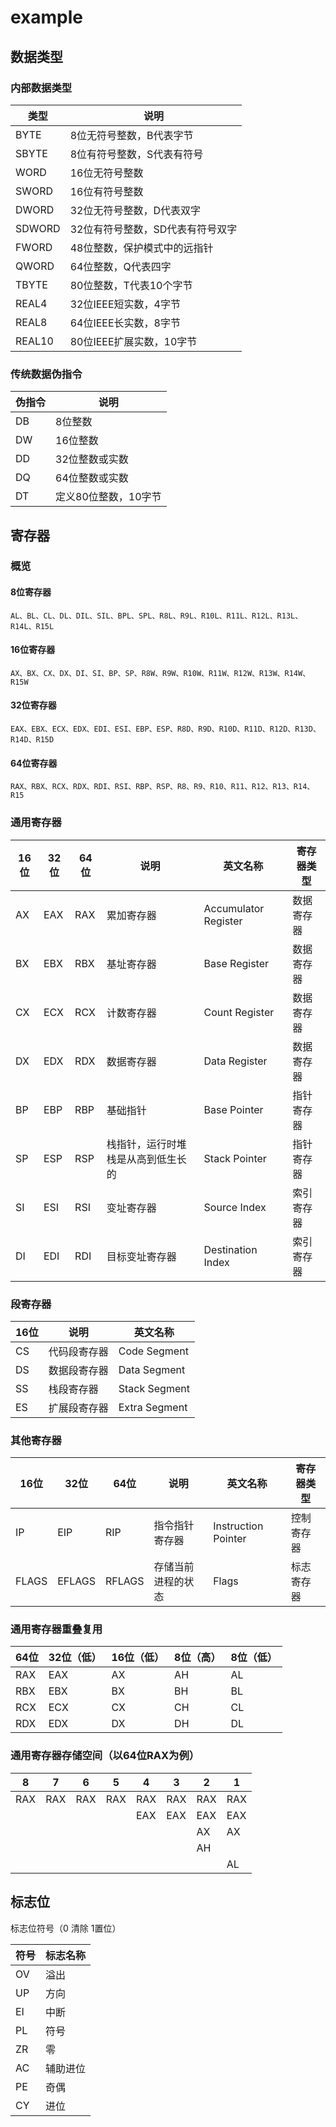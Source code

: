 # example

## 数据类型

### 内部数据类型

| 类型     | 说明                 |
|--------|--------------------|
| BYTE   | 8位无符号整数，B代表字节      |
| SBYTE  | 8位有符号整数，S代表有符号     |
| WORD   | 16位无符号整数           |
| SWORD  | 16位有符号整数           |
| DWORD  | 32位无符号整数，D代表双字     |
| SDWORD | 32位有符号整数，SD代表有符号双字 |
| FWORD  | 48位整数，保护模式中的远指针    |
| QWORD  | 64位整数，Q代表四字        |
| TBYTE  | 80位整数，T代表10个字节     |
| REAL4  | 32位IEEE短实数，4字节     |
| REAL8  | 64位IEEE长实数，8字节     |
| REAL10 | 80位IEEE扩展实数，10字节   |

### 传统数据伪指令

| 伪指令  | 说明           |
|------|--------------|
| DB   | 8位整数         |
| DW   | 16位整数        |
| DD   | 32位整数或实数     |
| DQ   | 64位整数或实数     |
| DT   | 定义80位整数，10字节 |

## 寄存器

### 概览

#### 8位寄存器

```text
AL、BL、CL、DL、DIL、SIL、BPL、SPL、R8L、R9L、R10L、R11L、R12L、R13L、R14L、R15L
```

#### 16位寄存器

```text
AX、BX、CX、DX、DI、SI、BP、SP、R8W、R9W、R10W、R11W、R12W、R13W、R14W、R15W
```

#### 32位寄存器

```text
EAX、EBX、ECX、EDX、EDI、ESI、EBP、ESP、R8D、R9D、R10D、R11D、R12D、R13D、R14D、R15D
```

#### 64位寄存器

```text
RAX、RBX、RCX、RDX、RDI、RSI、RBP、RSP、R8、R9、R10、R11、R12、R13、R14、R15
```

### 通用寄存器

| 16位  | 32位  | 64位  | 说明                | 英文名称                 | 寄存器类型 |
|------|------|------|-------------------|----------------------|-------|
| AX   | EAX  | RAX  | 累加寄存器             | Accumulator Register | 数据寄存器 |
| BX   | EBX  | RBX  | 基址寄存器             | Base Register        | 数据寄存器 |
| CX   | ECX  | RCX  | 计数寄存器             | Count Register       | 数据寄存器 |
| DX   | EDX  | RDX  | 数据寄存器             | Data Register        | 数据寄存器 |
| BP   | EBP  | RBP  | 基础指针              | Base Pointer         | 指针寄存器 |
| SP   | ESP  | RSP  | 栈指针，运行时堆栈是从高到低生长的 | Stack Pointer        | 指针寄存器 |
| SI   | ESI  | RSI  | 变址寄存器             | Source Index         | 索引寄存器 |
| DI   | EDI  | RDI  | 目标变址寄存器           | Destination Index    | 索引寄存器 |

### 段寄存器

| 16位  | 说明     | 英文名称          |
|------|--------|---------------|
| CS   | 代码段寄存器 | Code Segment  |
| DS   | 数据段寄存器 | Data Segment  |
| SS   | 栈段寄存器  | Stack Segment |
| ES   | 扩展段寄存器 | Extra Segment |

### 其他寄存器

| 16位   | 32位    | 64位    | 说明        | 英文名称                | 寄存器类型 |
|-------|--------|--------|-----------|---------------------|-------|
| IP    | EIP    | RIP    | 指令指针寄存器   | Instruction Pointer | 控制寄存器 |
| FLAGS | EFLAGS | RFLAGS | 存储当前进程的状态 | Flags               | 标志寄存器 |

### 通用寄存器重叠复用

| 64位  | 32位（低） | 16位（低） | 8位（高） | 8位（低） |
|------|--------|--------|-------|-------|
| RAX  | EAX    | AX     | AH    | AL    |
| RBX  | EBX    | BX     | BH    | BL    |
| RCX  | ECX    | CX     | CH    | CL    |
| RDX  | EDX    | DX     | DH    | DL    |

### 通用寄存器存储空间（以64位RAX为例）

| 8    | 7    | 6    | 5    | 4    | 3    | 2    | 1    |
|------|------|------|------|------|------|------|------|
| RAX  | RAX  | RAX  | RAX  | RAX  | RAX  | RAX  | RAX  |
|      |      |      |      | EAX  | EAX  | EAX  | EAX  |
|      |      |      |      |      |      | AX   | AX   |
|      |      |      |      |      |      | AH   |      |
|      |      |      |      |      |      |      | AL   |

## 标志位

标志位符号（0 清除 1置位）

| 符号   | 标志名称 |
|------|------|
| OV   | 溢出   |
| UP   | 方向   |
| EI   | 中断   |
| PL   | 符号   |
| ZR   | 零    |
| AC   | 辅助进位 |
| PE   | 奇偶   |
| CY   | 进位   |